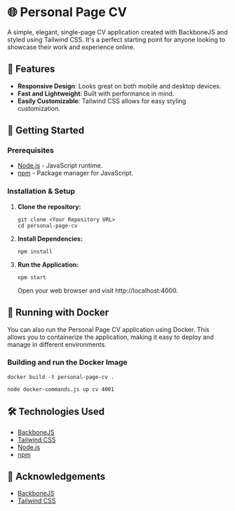 
# 🌐 Personal Page CV

A simple, elegant, single-page CV application created with BackboneJS and styled using Tailwind CSS. It's a perfect starting point for anyone looking to showcase their work and experience online.

## 🌟 Features
- **Responsive Design**: Looks great on both mobile and desktop devices.
- **Fast and Lightweight**: Built with performance in mind.
- **Easily Customizable**: Tailwind CSS allows for easy styling customization.

## 🚀 Getting Started

### Prerequisites
- [Node.js](https://nodejs.org/en/download/) - JavaScript runtime.
- [npm](https://www.npmjs.com/get-npm) - Package manager for JavaScript.

### Installation & Setup

1. **Clone the repository:**

   ```
   git clone <Your Repository URL>
   cd personal-page-cv
   ```

3.  **Install Dependencies:**
    
    ```
    npm install
    ``` 
    
4.  **Run the Application:**
    
   
    ```
    npm start
    ```

    
    Open your web browser and visit http://localhost:4000.
    

## 🐳 Running with Docker

You can also run the Personal Page CV application using Docker. This allows you to containerize the application, making it easy to deploy and manage in different environments.

### Building and run the Docker Image

```
docker build -t personal-page-cv .
```

```
node docker-commands.js up cv 4001
```

## 🛠️ Technologies Used

-   [BackboneJS](https://backbonejs.org/)
-   [Tailwind CSS](https://tailwindcss.com/)
-   [Node.js](https://nodejs.org/en/)
-   [npm](https://www.npmjs.com/)


## 🙏 Acknowledgements

-   [BackboneJS](https://backbonejs.org/)
-   [Tailwind CSS](https://tailwindcss.com/)
